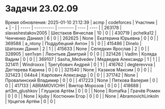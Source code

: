 # Задачи 23.02.09
Время обновления: 2025-01-10 21:12:39
| acmp  | codeforces | Участник | +    | -    |
| ----- | ---------- | -------- | ---- | ---- |
| 263178 | slavashestakov2005 | Шестаков Вячеслав | 10 | 0 |
| 430719 | pchelka12 | Ченченко Даниил | 6 | 0 |
| 262625 | None | Екатерина Юрьевна | 0 | 0 |
| 369588 | a_ntony | Поддубецкий Антон | 5 | 0 |
| 415486 | Dinelo | Шатохин Данил | 2 | 1 |
| 415633 | None | Селедкин Ярослав | 2 | 0 |
| 328905 | sen1van | Леонтьев Дмитрий | 0 | 0 |
| 321426 | Vadlm | Коляда Вадим | 0 | 0 |
| 369107 | Sasha_Medvedev | Медведев Александр | 1 | 1 |
| 321411 | Windroxxx | Трегубович Андрей | 0 | 1 |
| 416762 | degterevvva | Дегтерева Карина | 0 | 0 |
| 321540 | None | Казаков Максим | 0 | 0 |
| 321423 | 044s4 | Карпович Александр | 0 | 0 |
| 371742 | None | Провалинский Владимир | 0 | 0 |
| 417223 | None | Пяткова Валерия | 0 | 0 |
| 417133 | ABRAMOVICHH | Виктор Морозов | 0 | 0 |
| 418688 | art3m_glushkov | Глушков Артём | 0 | 0 |
| None | Romafka | Грачёв Ромен | 0 | 0 |
| None | kjuby | Костюнин Егор | 0 | 0 |
| None | AbramovichLinkoln | Урцегов Артём | 0 | 0 |
